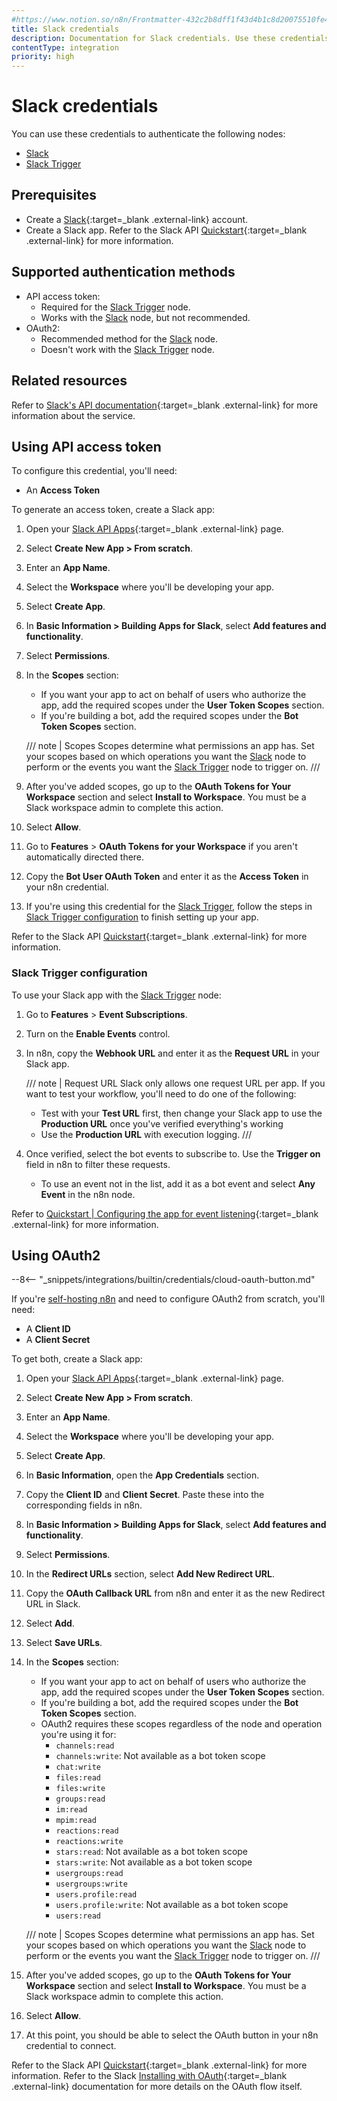 ```yaml
---
#https://www.notion.so/n8n/Frontmatter-432c2b8dff1f43d4b1c8d20075510fe4
title: Slack credentials
description: Documentation for Slack credentials. Use these credentials to authenticate Slack in n8n, a workflow automation platform.
contentType: integration
priority: high
---
```


# Slack credentials

You can use these credentials to authenticate the following nodes:

- [Slack](/integrations/builtin/app-nodes/n8n-nodes-base.slack/)
- [Slack Trigger](/integrations/builtin/trigger-ndoes/n8n-nodes-base.slacktrigger/)


## Prerequisites

- Create a [Slack](https://slack.com/){:target=_blank .external-link} account.
- Create a Slack app. Refer to the Slack API [Quickstart](https://api.slack.com/quickstart){:target=_blank .external-link} for more information.

## Supported authentication methods

- API access token:
    - Required for the [Slack Trigger](/integrations/builtin/trigger-ndoes/n8n-nodes-base.slacktrigger/) node.
    - Works with the [Slack](/integrations/builtin/app-nodes/n8n-nodes-base.slack/) node, but not recommended.
- OAuth2:
    - Recommended method for the [Slack](/integrations/builtin/app-nodes/n8n-nodes-base.slack/) node.
    - Doesn't work with the [Slack Trigger](/integrations/builtin/trigger-ndoes/n8n-nodes-base.slacktrigger/) node.

## Related resources

Refer to [Slack's API documentation](https://api.slack.com/apis){:target=_blank .external-link} for more information about the service.

## Using API access token

To configure this credential, you'll need:

- An **Access Token**

To generate an access token, create a Slack app:

1. Open your [Slack API Apps](https://api.slack.com/apps){:target=_blank .external-link} page.
2. Select **Create New App > From scratch**.
3. Enter an **App Name**.
4. Select the **Workspace** where you'll be developing your app.
5. Select **Create App**.
6. In **Basic Information > Building Apps for Slack**, select **Add features and functionality**.
7. Select **Permissions**.
8. In the **Scopes** section:
    * If you want your app to act on behalf of users who authorize the app, add the required scopes under the **User Token Scopes** section.
    * If you're building a bot, add the required scopes under the **Bot Token Scopes** section. 
    
    /// note | Scopes
    Scopes determine what permissions an app has. Set your scopes based on which operations you want the [Slack](/integrations/builtin/app-nodes/n8n-nodes-base.slack/#required-scopes) node to perform or the events you want the [Slack Trigger](/integrations/builtin/trigger-nodes/n8n-nodes-base.slacktrigger/#required-scopes) node to trigger on.
    ///

9. After you've added scopes, go up to the **OAuth Tokens for Your Workspace** section and select **Install to Workspace**. You must be a Slack workspace admin to complete this action.
10. Select **Allow**.
11. Go to **Features** > **OAuth Tokens for your Workspace** if you aren't automatically directed there.
12. Copy the **Bot User OAuth Token** and enter it as the **Access Token** in your n8n credential.
13. If you're using this credential for the [Slack Trigger](/integrations/builtin/trigger-nodes/n8n-nodes-base.slacktrigger/), follow the steps in [Slack Trigger configuration](#slack-trigger-configuration) to finish setting up your app.

Refer to the Slack API [Quickstart](https://api.slack.com/quickstart){:target=_blank .external-link} for more information.

### Slack Trigger configuration

To use your Slack app with the [Slack Trigger](/integrations/builtin/trigger-nodes/n8n-nodes-base.slacktrigger/) node:

1. Go to **Features** > **Event Subscriptions**.
2. Turn on the **Enable Events** control.
3. In n8n, copy the **Webhook URL** and enter it as the **Request URL** in your Slack app.

    ///  note  | Request URL
    Slack only allows one request URL per app. If you want to test your workflow, you'll need to do one of the following:

    - Test with your **Test URL** first, then change your Slack app to use the **Production URL** once you've verified everything's working
    - Use the **Production URL** with execution logging.
    ///

4. Once verified, select the bot events to subscribe to. Use the **Trigger on** field in n8n to filter these requests. 
    - To use an event not in the list, add it as a bot event and select **Any Event** in the n8n node.

Refer to [Quickstart | Configuring the app for event listening](https://api.slack.com/quickstart#listening){:target=_blank .external-link} for more information.

## Using OAuth2

--8<-- "_snippets/integrations/builtin/credentials/cloud-oauth-button.md"

If you're [self-hosting n8n](/hosting/) and need to configure OAuth2 from scratch, you'll need:

- A **Client ID**
- A **Client Secret**

To get both, create a Slack app:

1. Open your [Slack API Apps](https://api.slack.com/apps){:target=_blank .external-link} page.
2. Select **Create New App > From scratch**.
3. Enter an **App Name**.
4. Select the **Workspace** where you'll be developing your app.
5. Select **Create App**.
6. In **Basic Information**, open the **App Credentials** section.
7. Copy the **Client ID** and **Client Secret**. Paste these into the corresponding fields in n8n.
6. In **Basic Information > Building Apps for Slack**, select **Add features and functionality**.
7. Select **Permissions**.
7. In the **Redirect URLs** section, select **Add New Redirect URL**.
8. Copy the **OAuth Callback URL** from n8n and enter it as the new Redirect URL in Slack.
9. Select **Add**.
10. Select **Save URLs**.
11. In the **Scopes** section:
    * If you want your app to act on behalf of users who authorize the app, add the required scopes under the **User Token Scopes** section.
    * If you're building a bot, add the required scopes under the **Bot Token Scopes** section.
    * OAuth2 requires these scopes regardless of the node and operation you're using it for:
        * `channels:read`
        * `channels:write`: Not available as a bot token scope
        * `chat:write`
        * `files:read`
        * `files:write`
        * `groups:read`
        * `im:read`
        * `mpim:read`
        * `reactions:read`
        * `reactions:write`
        * `stars:read`: Not available as a bot token scope
        * `stars:write`: Not available as a bot token scope
        * `usergroups:read`
        * `usergroups:write`
        * `users.profile:read`
        * `users.profile:write`: Not available as a bot token scope
        * `users:read`
    
    /// note | Scopes
    Scopes determine what permissions an app has. Set your scopes based on which operations you want the [Slack](/integrations/builtin/app-nodes/n8n-nodes-base.slack/#required-scopes) node to perform or the events you want the [Slack Trigger](/integrations/builtin/trigger-nodes/n8n-nodes-base.slacktrigger/#required-scopes) node to trigger on.
    ///

13. After you've added scopes, go up to the **OAuth Tokens for Your Workspace** section and select **Install to Workspace**. You must be a Slack workspace admin to complete this action.
14. Select **Allow**.
15. At this point, you should be able to select the OAuth button in your n8n credential to connect.

Refer to the Slack API [Quickstart](https://api.slack.com/quickstart){:target=_blank .external-link} for more information. Refer to the Slack [Installing with OAuth](https://api.slack.com/authentication/oauth-v2){:target=_blank .external-link} documentation for more details on the OAuth flow itself.
